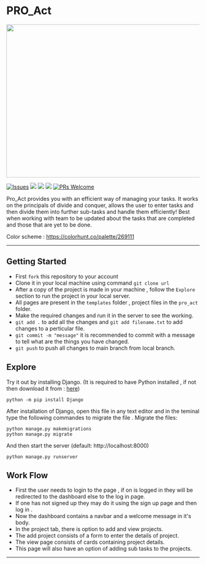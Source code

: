 # PRO_Act

<img src="https://github.com/sruti2024/PRO_Act/blob/main/media/cover.png" height="400px" width="1000px">

[![Issues](https://img.shields.io/github/issues/sruti2024/PRO_Act)](https://github.com/sruti2024/PRO_Act/issues)
<img src="https://img.shields.io/badge/Front%20End-CSS%20JS-orange">
<img src="https://img.shields.io/badge/Back%20End-DJango%20MySQLite-lightgrey">
<img src="https://img.shields.io/badge/Open%20Source-Connect%20Contribute-blueviolet">
[![PRs Welcome](https://img.shields.io/badge/PRs-welcome-brightgreen.svg?style=flat-square)](http://makeapullrequest.com)

Pro_Act provides you with an efficient way of managing your tasks. It works on the principals of divide and conquer, allows the user to enter tasks and then divide them into further sub-tasks and handle them efficiently!
Best when working with team to be updated about the tasks that are completed and those that are yet to be done.

Color scheme : https://colorhunt.co/palette/269111

---
## Getting Started 

* First `fork` this repository to your account
* Clone it in your local machine using command `git clone url`
* After a copy of the project is made in your machine , follow the `Explore` section to run the project in your local server.
* All pages are present in the `templates` folder , project files in the `pro_act` folder.
* Make the required changes and run it in the server to see the working.
* `git add .` to add all the changes and `git add filename.txt` to add changes to a perticular file.
* `git commit -m "message"` it is recommended to commit with a message to tell what are the things you have changed.
* `git push` to push all changes to main branch from local branch.



## Explore
Try it out by installing Django. (It is required to have Python installed , if not then download it from : [here](https://www.python.org/downloads/))

    python -m pip install Django
    
    
After installation of Django, open this file in any text editor and in the teminal type the following commandes to migrate the file . 
Migrate the files:

    python manage.py makemigrations
    python manage.py migrate

And then start the server (default: http://localhost:8000)

    python manage.py runserver


## Work Flow

* First the user needs to login to the page , if on is logged in they will be redirected to the dashboard else to the log in page.
* If one has not signed up they may do it using the sign up page and then log in .
* Now the dashboard contains a navbar and a welcome message in it's body.
* In the project tab, there is option to add and view projects.
* The add project consists of a form to enter the details of project.
* The view page consists of cards containing project details.
* This page will also have an option of adding sub tasks to the projects.
---
